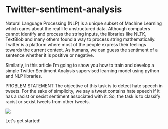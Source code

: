 # Twitter-sentiment-analysis

Natural Language Processing (NLP) is a unique subset of Machine Learning which cares about the real life unstructured data. Although computers cannot identify and process the string inputs, the libraries like NLTK, TextBlob and many others found a way to process string mathematically. Twitter is a platform where most of the people express their feelings towards the current context. As humans, we can guess the sentiment of a sentence whether it is positive or negative.

Similarly, in this article I’m going to show you how to train and develop a simple Twitter Sentiment Analysis supervised learning model using python and NLP libraries.


PROBLEM STATEMENT
The objective of this task is to detect hate speech in tweets. For the sake of simplicity, we say a tweet contains hate speech if it has a racist or sexist sentiment associated with it. So, the task is to classify racist or sexist tweets from other tweets.


![](images/sentiments.png)

Let's get started!

